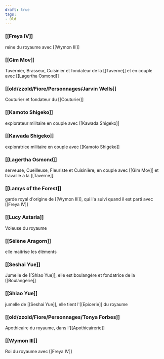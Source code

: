 ```yaml
---
draft: true
tags:
- Old
---
```


### [[Freya IV]]
reine du royaume avec [[Wymon III]]
### [[Gim Mov]]
Tavernier, Brasseur, Cuisinier et fondateur de la [[Taverne]] et en couple avec [[Lagertha Osmond]]
### [[old/zzold/Fiore/Personnages/Jarvin Wells]]
Couturier et fondateur du [[Couturier]]
### [[Kamoto Shigeko]]
explorateur militaire en couple avec [[Kawada Shigeko]]
### [[Kawada Shigeko]]
exploratrice militaire en couple avec [[Kamoto Shigeko]]
### [[Lagertha Osmond]]
serveuse, Cueilleuse, Fleuriste et Cuisinière, en couple avec [[Gim Mov]] et travaille a la [[Taverne]]
### [[Lamys of the Forest]]
garde royal d'origine de [[Wymon III]], qui l'a suivi quand il est parti avec [[Freya IV]]
### [[Lucy Astaria]]
Voleuse du royaume
### [[Sélène Aragorn]]
elle maitrise les éléments
### [[Seshai Yue]]
Jumelle de [[Shiao Yue]], elle est boulangère et fondatrice de la [[Boulangerie]]
### [[Shiao Yue]]
jumelle de [[Seshai Yue]], elle tient l'[[Epicerie]] du royaume
### [[old/zzold/Fiore/Personnages/Tonya Forbes]]
Apothicaire du royaume, dans l'[[Apothicairerie]]
### [[Wymon III]]
Roi du royaume avec [[Freya IV]]
